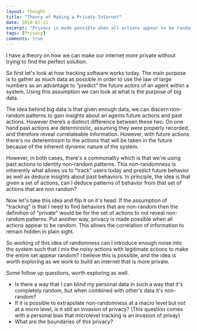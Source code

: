 ```yaml
---
layout: thought
title: "Theory of Making a Private Internet"
date: 2019-07-11
excerpt: "Privacy is made possible when all actions appear to be random."
tags: [Privacy]
comments: true
---
```


I have a theory on how we can make our internet more private without trying to find the perfect solution.

So first let's look at how tracking software works today. The main purpose is to gather as much data as possible in order to use the law of large numbers as an advantage to “predict” the future actors of an agent within a system. Using this assumption we can look at what is the purpose of big data. 

The idea behind big data is that given enough data, we can discern non-random patterns to gain insights about an agents future actions and past actions. However there’s a distinct difference between these two. On one hand past actions are deterministic, assuming they were properly recorded, and therefore reveal correlateable information. However, with future actions there's no detereminism to the actions that will be taken in the future because of the inherent dynamic nature of the system.

However, in both cases, there's a commonality which is that we're using past actions to identity non-random patterns. This non-randomness is inherently what allows us to "track" users today and predict future behavior as well as deduce insights about past behaviors. In principle, the idea is that given a set of  actions, can I deduce patterns of behavior from that set of actions that are non random?

Now let's take this idea and flip it on it's head. If the assumption of "tracking" is that I need to find behaviors that are non-random then the definition of "private" would be for the set of actions to not reveal non-random patterns. Put another way, privacy is made possible when all actions appear to be random. This allows the correlation of information to remain hidden in plain sight.

So working of this idea of randomness can I introduce enough noise into the system such that I mix the noisy actions with legitimate actions to make the entire set appear random? I believe this is possible, and the idea is worth exploring as we work to build an internet that is more private.

Some follow up questions, worth exploring as well.
- Is there a way that I can blind my personal data in such a way that it's completely random, but when combined with other's data it's non-random?
- If it is possible to extrapolate non-randomness at a macro level but not at a micro level, is it still an invasion of privacy? (This question comes with a personal bias that microlevel tracking is an invasion of privay)
- What are the boundaries of this privacy?